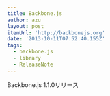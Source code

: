 ```yaml
---
title: Backbone.js
author: azu
layout: post
itemUrl: 'http://backbonejs.org'
date: '2013-10-11T07:52:40.155Z'
tags:
  - backbone.js
  - library
  - ReleaseNote
---
```

Backbone.js 1.1.0リリース
